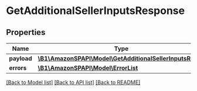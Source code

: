 # GetAdditionalSellerInputsResponse

## Properties
Name | Type | Description | Notes
------------ | ------------- | ------------- | -------------
**payload** | [**\B1\AmazonSPAPI\Model\GetAdditionalSellerInputsResult**](GetAdditionalSellerInputsResult.md) |  | [optional] 
**errors** | [**\B1\AmazonSPAPI\Model\ErrorList**](ErrorList.md) |  | [optional] 

[[Back to Model list]](../README.md#documentation-for-models) [[Back to API list]](../README.md#documentation-for-api-endpoints) [[Back to README]](../README.md)


